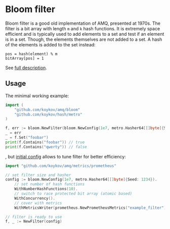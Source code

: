 # Bloom filter

Bloom filter is a good old implementation of AMQ, presented at 1970s. The filter is a bit array with length `m` and `k`
hash functions. It is extremely space efficient and is typically used to add elements to a set and test if an element is
in a set. Though, the elements themselves are not added to a set. A hash of the elements is added to the set instead:
```
pos = hash(element) % m
bitArray[pos] = 1
```

See [full description](https://en.wikipedia.org/wiki/Bloom_filter).

## Usage

The minimal working example:
```go
import (
    "github.com/koykov/amq/bloom"
    "github.com/koykov/hash/metro"
)

f, err := bloom.NewFilter(bloom.NewConfig(1e7, metro.Hasher64[[]byte]{Seed: 1234}))
_ = err
_ = f.Set("foobar")
print(f.Contains("foobar")) // true
print(f.Contains("qwerty")) // false
```
, but [initial config](config.go) allows to tune filter for better efficiency:
```go
import "github.com/koykov/amq/metrics/prometheus"

// set filter size and hasher
config := bloom.NewConfig(1e7, metro.Hasher64[[]byte]{Seed: 1234}).
    // set number of hash functions
    WithNumberHashFunctions(10).
    // switch to race protected bit array (atomic based)
    WithConcurrency().
    // cover with metrics
    WithMetricsWriter(prometheus.NewPrometheusMetrics("example_filter"))

// filter is ready to use
f, _ := NewFilter(config)
```
